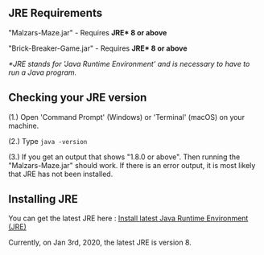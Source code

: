 ## JRE Requirements

"Malzars-Maze.jar" - Requires <b>JRE* 8 or above</b>

"Brick-Breaker-Game.jar" - Requires <b>JRE* 8 or above</b>

*\*JRE stands for 'Java Runtime Environment' and is necessary to have to run a Java program.*

## Checking your JRE version

(1.) Open 'Command Prompt' (Windows) or 'Terminal' (macOS) on your machine.

(2.) Type ``` java -version ```

(3.) If you get an output that shows "1.8.0 or above". Then running the "Malzars-Maze.jar" should work. If there is an error output, it is most likely that JRE has not been installed.

## Installing JRE

You can get the latest JRE here : <a href="https://www.java.com/en/download/">Install latest Java Runtime Environment (JRE)</a>

Currently, on Jan 3rd, 2020, the latest JRE is version 8.


